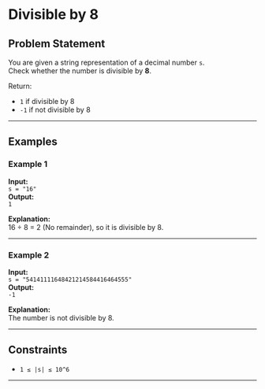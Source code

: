 # Divisible by 8

## Problem Statement
You are given a string representation of a decimal number `s`.  
Check whether the number is divisible by **8**.

Return:
- `1` if divisible by 8
- `-1` if not divisible by 8

---

## Examples

### Example 1
**Input:**  
`s = "16"`  
**Output:**  
`1`  

**Explanation:**  
16 ÷ 8 = 2 (No remainder), so it is divisible by 8.

---

### Example 2
**Input:**  
`s = "54141111648421214584416464555"`  
**Output:**  
`-1`  

**Explanation:**  
The number is not divisible by 8.

---

## Constraints
- `1 ≤ |s| ≤ 10^6`

---
